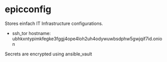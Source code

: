 # epicconfig

Stores einfach IT Infrastructure configurations.
- ssh_tor hostname: ubhkxntypimkfegke3fggj4ope4loh2uh4odywuwbsdphw5gwjqif7id.onion

Secrets are encrypted using ansible_vault
